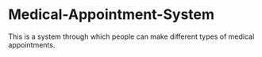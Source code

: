 # Medical-Appointment-System
This is a system through which people can make different types of medical appointments. 
